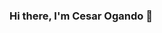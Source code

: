 ### Hi there, I'm Cesar Ogando 👋

<!--

![portada](https://github.com/enmanuel0112/enmanuel0112/assets/76906650/7c991653-c317-415d-bae3-36ef4622c8e4)


**enmanuel0112/enmanuel0112** is a ✨ _special_ ✨ repository because its `README.md` (this file) appears on your GitHub profile.

Here are some ideas to get you started:

- 🔭 I’m currently working on Owns projects 
- 🌱 I’m currently learning ReactJS and forward on NodeJS
- 👯 I’m looking to collaborate on greate companies where I can increase my skills as developer.
- 📫 How to reach me: LinkedIn.
-->
